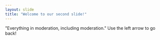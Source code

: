 ```yaml
---
layout: slide
title: "Welcome to our second slide!"
---
```

"Everything in moderation, including moderation."
Use the left arrow to go back!
